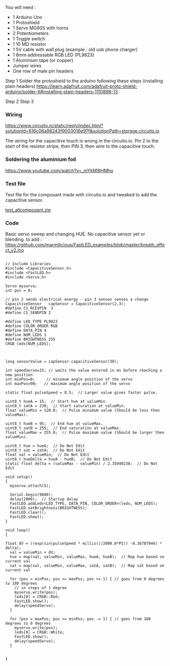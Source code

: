 You will need : 

- 1 Arduino Uno
- 1 Protoshield
- 1 Servo MG90S with horns
- 2 Potentiometers
- 1 Toggle switch
- 1 10 MΩ resistor 
- 1 5V cable with wall plug (example : old usb phone charger)
- 1 8mm addressable RGB LED (PL9823)
- 1 Aluminium tape (or copper)
- Jumper wires
- One row of male pin headers

Step 1
Solder the protoshield to the arduino following these steps (installing plain headers)
https://learn.adafruit.com/adafruit-proto-shield-arduino/solder-it#installing-plain-headers-1110898-13

Step 2
Step 3

### Wiring

https://www.circuito.io/static/reply/index.html?solutionId=616c06a98243f9003016e97f&solutionPath=storage.circuito.io

The wiring for the capacitive touch is wrong in the circuito.io. Pin 2 to the start of the resistor stripe, then PIN 3, then wire to the capacitive touch.

### Soldering the aluminium foil 

https://www.youtube.com/watch?v=_mYkM9lHMho

### Test file

Test file for the composant made with circuito.io and tweaked to add the capacitive sensor.

[test_allcomposant.zip](https://github.com/DewiBrunet/Tropism/files/7360110/test_allcomposant.zip)


### Code

Basic servo sweep and changing HUE. No capacitive sensor yet or blending. 
to add : https://github.com/marmilicious/FastLED_examples/blob/master/breath_effect_v2.ino


```

// Include Libraries
#include <CapacitiveSensor.h>
#include <FastLED.h>
#include <Servo.h>

Servo myservo;
int pos = 0;

// pin 2 sends electrical energy - pin 3 senses senses a change
CapacitiveSensor   capSensor = CapacitiveSensor(2,3);
#define CS_RCEVPIN  3
#define CS_SENDPIN 2

#define LED_TYPE PL9823
#define COLOR_ORDER RGB
#define DATA_PIN 4
#define NUM_LEDS 1
#define BRIGHTNESS 255
CRGB leds[NUM_LEDS];



long sensorValue = capSensor.capacitiveSensor(30);

int speedServo=15; // waits the value entered in ms before reaching a new position
int minPos=0;     // minimum angle position of the servo
int maxPos=90;   // maximum angle position of the servo

static float pulseSpeed = 0.5;  // Larger value gives faster pulse.

uint8_t hueA = 15;  // Start hue at valueMin.
uint8_t satA = 230;  // Start saturation at valueMin.
float valueMin = 120.0;  // Pulse minimum value (Should be less then valueMax).

uint8_t hueB = 95;  // End hue at valueMax.
uint8_t satB = 255;  // End saturation at valueMax.
float valueMax = 255.0;  // Pulse maximum value (Should be larger then valueMin).

uint8_t hue = hueA;  // Do Not Edit
uint8_t sat = satA;  // Do Not Edit
float val = valueMin;  // Do Not Edit
uint8_t hueDelta = hueA - hueB;  // Do Not Edit
static float delta = (valueMax - valueMin) / 2.35040238;  // Do Not Edit

void setup()                    
{
  myservo.attach(5); 
    
  Serial.begin(9600);
  delay(2000);  // Startup delay
  FastLED.addLeds<LED_TYPE, DATA_PIN, COLOR_ORDER>(leds, NUM_LEDS);
  FastLED.setBrightness(BRIGHTNESS);
  FastLED.clear();
  FastLED.show();
}

void loop()                    
{
  
float dV = ((exp(sin(pulseSpeed * millis()/2000.0*PI)) -0.36787944) * delta);
  val = valueMin + dV;
  hue = map(val, valueMin, valueMax, hueA, hueB);  // Map hue based on current val
  sat = map(val, valueMin, valueMax, satA, satB);  // Map sat based on current val

  for (pos = minPos; pos <= maxPos; pos += 1) { // goes from 0 degrees to 180 degrees
    // in steps of 1 degree
    myservo.write(pos); 
    leds[0] = CRGB::Red;
    FastLED.show();
    delay(speedServo);
  }
    
  for (pos = maxPos; pos >= minPos; pos -= 1) { // goes from 180 degrees to 0 degrees
    myservo.write(pos);  
    leds[0] = CRGB::White;
    FastLED.show();
    delay(speedServo);    
  }

  
}
```
